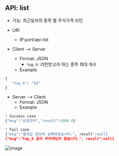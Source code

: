 ## API: list

* 기능: 최근일자의 종목 별 주식가격 리턴

* URI
   - IP:port/api-list

* Client --> Server
  - Format: JSON
     - `top_k`: 리턴받고자 하는 종목 최대 개수
  - Example

```python
{
   "top_k": "10"
}
```

* Server --> Client
  - Format: JSON
  - Example
  
```python
* Success case
{"msg":"삼성전자","result":1000.0}

* Fail case
{"msg":"결과값 생성에 실패하였습니다.", result":null}
{"msg":"top_k 값이 주어져있지 않습니다.", result":null}
```
![image](https://github.com/user-attachments/assets/92291378-78c8-4a16-afcf-01d7b22f99cd)
